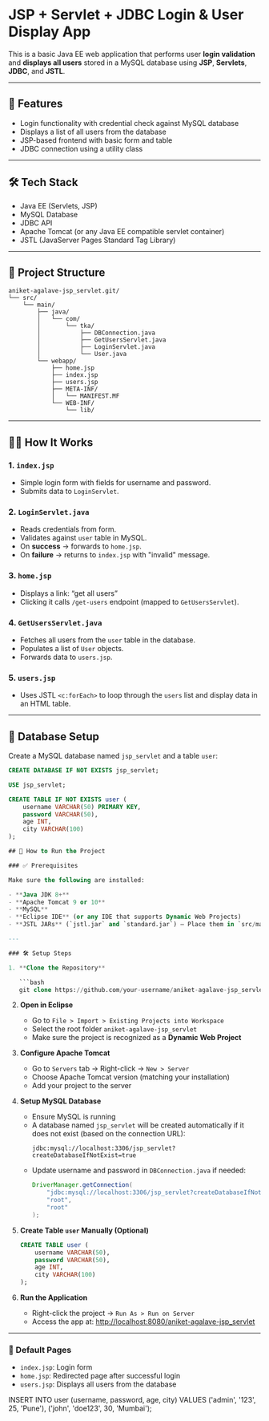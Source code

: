 # JSP + Servlet + JDBC Login & User Display App

This is a basic Java EE web application that performs user **login validation** and **displays all users** stored in a MySQL database using **JSP**, **Servlets**, **JDBC**, and **JSTL**.

---

## 🧾 Features

- Login functionality with credential check against MySQL database
- Displays a list of all users from the database
- JSP-based frontend with basic form and table
- JDBC connection using a utility class

---

## 🛠️ Tech Stack

- Java EE (Servlets, JSP)
- MySQL Database
- JDBC API
- Apache Tomcat (or any Java EE compatible servlet container)
- JSTL (JavaServer Pages Standard Tag Library)

---

## 📁 Project Structure
```
aniket-agalave-jsp_servlet.git/
└── src/
    └── main/
        ├── java/
        │   └── com/
        │       └── tka/
        │           ├── DBConnection.java
        │           ├── GetUsersServlet.java
        │           ├── LoginServlet.java
        │           └── User.java
        └── webapp/
            ├── home.jsp
            ├── index.jsp
            ├── users.jsp
            ├── META-INF/
            │   └── MANIFEST.MF
            └── WEB-INF/
                └── lib/
```

---

## 🧑‍💻 How It Works

### 1. `index.jsp`

- Simple login form with fields for username and password.
- Submits data to `LoginServlet`.

### 2. `LoginServlet.java`

- Reads credentials from form.
- Validates against `user` table in MySQL.
- On **success** → forwards to `home.jsp`.
- On **failure** → returns to `index.jsp` with "invalid" message.

### 3. `home.jsp`

- Displays a link: “get all users”
- Clicking it calls `/get-users` endpoint (mapped to `GetUsersServlet`).

### 4. `GetUsersServlet.java`

- Fetches all users from the `user` table in the database.
- Populates a list of `User` objects.
- Forwards data to `users.jsp`.

### 5. `users.jsp`

- Uses JSTL `<c:forEach>` to loop through the `users` list and display data in an HTML table.

---

## 🧮 Database Setup

Create a MySQL database named `jsp_servlet` and a table `user`:

```sql
CREATE DATABASE IF NOT EXISTS jsp_servlet;

USE jsp_servlet;

CREATE TABLE IF NOT EXISTS user (
    username VARCHAR(50) PRIMARY KEY,
    password VARCHAR(50),
    age INT,
    city VARCHAR(100)
);

## 🚀 How to Run the Project

### ✅ Prerequisites

Make sure the following are installed:

- **Java JDK 8+**
- **Apache Tomcat 9 or 10**
- **MySQL**
- **Eclipse IDE** (or any IDE that supports Dynamic Web Projects)
- **JSTL JARs** (`jstl.jar` and `standard.jar`) — Place them in `src/main/webapp/WEB-INF/lib/`

---

### 🛠️ Setup Steps

1. **Clone the Repository**

   ```bash
   git clone https://github.com/your-username/aniket-agalave-jsp_servlet.git
   ```

2. **Open in Eclipse**

   - Go to `File > Import > Existing Projects into Workspace`
   - Select the root folder `aniket-agalave-jsp_servlet`
   - Make sure the project is recognized as a **Dynamic Web Project**

3. **Configure Apache Tomcat**

   - Go to `Servers` tab → Right-click → `New > Server`
   - Choose Apache Tomcat version (matching your installation)
   - Add your project to the server

4. **Setup MySQL Database**

   - Ensure MySQL is running
   - A database named `jsp_servlet` will be created automatically if it does not exist (based on the connection URL):
     ```
     jdbc:mysql://localhost:3306/jsp_servlet?createDatabaseIfNotExist=true
     ```
   - Update username and password in `DBConnection.java` if needed:
     ```java
     DriverManager.getConnection(
         "jdbc:mysql://localhost:3306/jsp_servlet?createDatabaseIfNotExist=true",
         "root",
         "root"
     );
     ```

5. **Create Table `user` Manually (Optional)**

   ```sql
   CREATE TABLE user (
       username VARCHAR(50),
       password VARCHAR(50),
       age INT,
       city VARCHAR(100)
   );
   ```

6. **Run the Application**

   - Right-click the project → `Run As > Run on Server`
   - Access the app at: [http://localhost:8080/aniket-agalave-jsp_servlet](http://localhost:8080/aniket-agalave-jsp_servlet)

---

### 📂 Default Pages

- `index.jsp`: Login form
- `home.jsp`: Redirected page after successful login
- `users.jsp`: Displays all users from the database


INSERT INTO user (username, password, age, city) VALUES
('admin', '123', 25, 'Pune'),
('john', 'doe123', 30, 'Mumbai');



